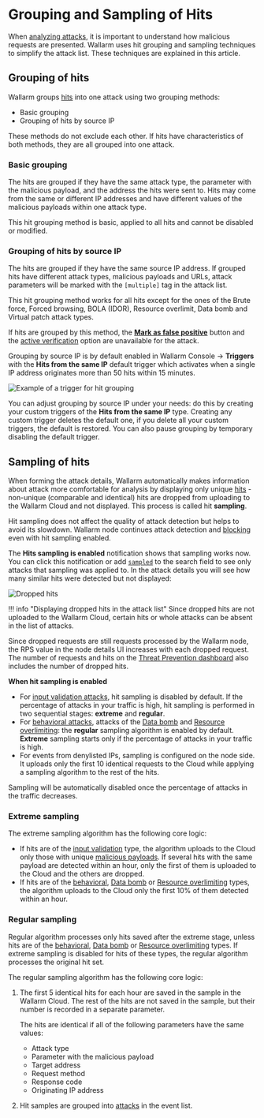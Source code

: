 [link-using-search]:    ../search-and-filters/use-search.md
[img-current-attacks]:  ../../images/glossary/attack-with-one-hit-example.png
[img-incidents-tab]:    ../../images/user-guides/events/incident-vuln.png
[img-show-falsepositive]: ../../images/user-guides/events/filter-for-falsepositive.png
[use-search]:             ../search-and-filters/use-search.md
[search-by-attack-status]: ../search-and-filters/use-search.md#search-attacks-by-the-action
[img-verify-attack]:            ../../images/user-guides/events/verify-attack.png
[al-brute-force-attack]:      ../../attacks-vulns-list.md#brute-force-attack
[al-forced-browsing]:         ../../attacks-vulns-list.md#forced-browsing
[al-bola]:                    ../../attacks-vulns-list.md#broken-object-level-authorization-bola
[link-analyzing-attacks]:       analyze-attack.md
[img-false-attack]:             ../../images/user-guides/events/false-attack.png
[img-removed-attack-info]:      ../../images/user-guides/events/removed-attack-info.png
[link-check-attack]:        check-attack.md
[link-false-attack]:        false-attack.md
[img-current-attack]:       ../../images/user-guides/events/analyze-current-attack.png
[glossary-attack-vector]:   ../../glossary-en.md#malicious-payload

# Grouping and Sampling of Hits

When [analyzing attacks](check-attack.md), it is important to understand how malicious requests are presented. Wallarm uses hit grouping and sampling techniques to simplify the attack list. These techniques are explained in this article.

## Grouping of hits

Wallarm groups [hits](../../about-wallarm/protecting-against-attacks.md#what-is-attack-and-what-are-attack-components) into one attack using two grouping methods:

* Basic grouping
* Grouping of hits by source IP

These methods do not exclude each other. If hits have characteristics of both methods, they are all grouped into one attack.

### Basic grouping

The hits are grouped if they have the same attack type, the parameter with the malicious payload, and the address the hits were sent to. Hits may come from the same or different IP addresses and have different values of the malicious payloads within one attack type.

This hit grouping method is basic, applied to all hits and cannot be disabled or modified.

### Grouping of hits by source IP

The hits are grouped if they have the same source IP address. If grouped hits have different attack types, malicious payloads and URLs, attack parameters will be marked with the `[multiple]` tag in the attack list.

This hit grouping method works for all hits except for the ones of the Brute force, Forced browsing, BOLA (IDOR), Resource overlimit, Data bomb and Virtual patch attack types.

If hits are grouped by this method, the [**Mark as false positive**](check-attack.md#false-positives) button and the [active verification](../../about-wallarm/detecting-vulnerabilities.md#threat-replay-testing-trt) option are unavailable for the attack.

Grouping by source IP is by default enabled in Wallarm Console → **Triggers** with the **Hits from the same IP** default trigger which activates when a single IP address originates more than 50 hits within 15 minutes.

![Example of a trigger for hit grouping](../../images/user-guides/triggers/trigger-example-group-hits.png)

You can adjust grouping by source IP under your needs: do this by creating your custom triggers of the **Hits from the same IP** type. Creating any custom trigger deletes the default one, if you delete all your custom triggers, the default is restored. You can also pause grouping by temporary disabling the default trigger.

## Sampling of hits

When forming the attack details, Wallarm automatically makes information about attack more comfortable for analysis by displaying only unique [hits](../../about-wallarm/protecting-against-attacks.md#what-is-attack-and-what-are-attack-components) - non-unique (comparable and identical) hits are dropped from uploading to the Wallarm Cloud and not displayed. This process is called hit **sampling**.

Hit sampling does not affect the quality of attack detection but helps to avoid its slowdown. Wallarm node continues attack detection and [blocking](../../admin-en/configure-wallarm-mode.md#available-filtration-modes) even with hit sampling enabled.

The **Hits sampling is enabled** notification shows that sampling works now. You can click this notification or add [`sampled`](../search-and-filters/use-search.md#search-for-sampled-hits) to the search field to see only attacks that sampling was applied to. In the attack details you will see how many similar hits were detected but not displayed:

![Dropped hits](../../images/user-guides/events/bruteforce-dropped-hits.png)

!!! info "Displaying dropped hits in the attack list"
    Since dropped hits are not uploaded to the Wallarm Cloud, certain hits or whole attacks can be absent in the list of attacks.

Since dropped requests are still requests processed by the Wallarm node, the RPS value in the node details UI increases with each dropped request. The number of requests and hits on the [Threat Prevention dashboard](../dashboards/threat-prevention.md) also includes the number of dropped hits.

**When hit sampling is enabled**

* For [input validation attacks](../../attacks-vulns-list.md#attack-types), hit sampling is disabled by default. If the percentage of attacks in your traffic is high, hit sampling is performed in two sequential stages: **extreme** and **regular**.
* For [behavioral attacks](../../attacks-vulns-list.md#attack-types), attacks of the [Data bomb](../../attacks-vulns-list.md#data-bomb) and [Resource overlimiting](../../attacks-vulns-list.md#resource-overlimit): the **regular** sampling algorithm is enabled by default. **Extreme** sampling starts only if the percentage of attacks in your traffic is high.
* For events from denylisted IPs, sampling is configured on the node side. It uploads only the first 10 identical requests to the Cloud while applying a sampling algorithm to the rest of the hits.

Sampling will be automatically disabled once the percentage of attacks in the traffic decreases.

### Extreme sampling

The extreme sampling algorithm has the following core logic:

* If hits are of the [input validation](../../attacks-vulns-list.md#attack-types) type, the algorithm uploads to the Cloud only those with unique [malicious payloads](../../about-wallarm/protecting-against-attacks.md#what-is-attack-and-what-are-attack-components). If several hits with the same payload are detected within an hour, only the first of them is uploaded to the Cloud and the others are dropped.
* If hits are of the [behavioral](../../attacks-vulns-list.md#attack-types), [Data bomb](../../attacks-vulns-list.md#data-bomb) or [Resource overlimiting](../../attacks-vulns-list.md#resource-overlimit) types, the algorithm uploads to the Cloud only the first 10% of them detected within an hour.

### Regular sampling

Regular algorithm processes only hits saved after the extreme stage, unless hits are of the [behavioral](../../attacks-vulns-list.md#attack-types), [Data bomb](../../attacks-vulns-list.md#data-bomb) or [Resource overlimiting](../../attacks-vulns-list.md#resource-overlimit) types. If extreme sampling is disabled for hits of these types, the regular algorithm processes the original hit set.

The regular sampling algorithm has the following core logic:

1. The first 5 identical hits for each hour are saved in the sample in the Wallarm Cloud. The rest of the hits are not saved in the sample, but their number is recorded in a separate parameter.

    The hits are identical if all of the following parameters have the same values:

    * Attack type
    * Parameter with the malicious payload
    * Target address
    * Request method
    * Response code
    * Originating IP address
2. Hit samples are grouped into [attacks](../../about-wallarm/protecting-against-attacks.md#what-is-attack-and-what-are-attack-components) in the event list.
